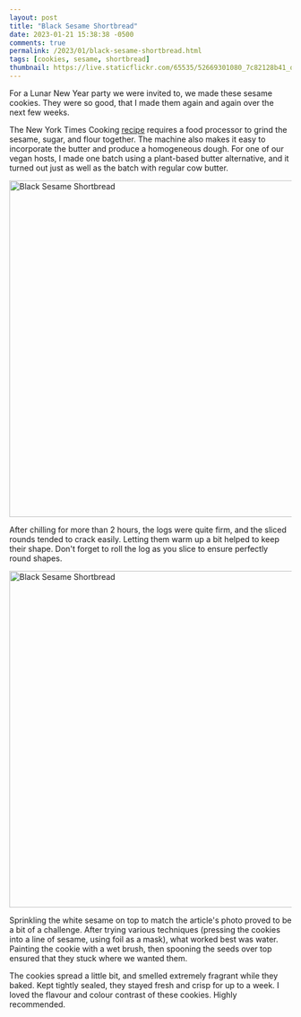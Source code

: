 ```yaml
---
layout: post
title: "Black Sesame Shortbread"
date: 2023-01-21 15:38:38 -0500
comments: true
permalink: /2023/01/black-sesame-shortbread.html
tags: [cookies, sesame, shortbread]
thumbnail: https://live.staticflickr.com/65535/52669301080_7c82128b41_q.jpg
---
```


For a Lunar New Year party we were invited to, we made these
sesame cookies. They were so good, that I made them again and 
again over the next few weeks.

The New York Times Cooking [recipe](https://cooking.nytimes.com/recipes/1023820-black-sesame-shortbread) requires a food processor to grind 
the sesame, sugar, and flour together. The machine also makes it easy to
incorporate the butter and produce a homogeneous dough. For one
of our vegan hosts, I made one batch using a plant-based butter
alternative, and it turned out just as well as the batch with regular
cow butter.

<a data-flickr-embed="true" href="https://www.flickr.com/photos/gnuf/52668381197/in/dateposted/" title="Black Sesame Shortbread"><img src="https://live.staticflickr.com/65535/52668381197_b9b2380f26_c.jpg" width="800" height="600" alt="Black Sesame Shortbread"></a><script async src="//embedr.flickr.com/assets/client-code.js" charset="utf-8"></script>

After chilling for more than 2 hours, the logs were quite firm, and 
the sliced rounds tended to crack easily. Letting them warm up a bit 
helped to keep their shape. Don't forget to roll the log as you slice
to ensure perfectly round shapes.

<a data-flickr-embed="true" href="https://www.flickr.com/photos/gnuf/52669301080/in/photostream/" title="Black Sesame Shortbread"><img src="https://live.staticflickr.com/65535/52669301080_7c82128b41_c.jpg" width="800" height="600" alt="Black Sesame Shortbread"></a><script async src="//embedr.flickr.com/assets/client-code.js" charset="utf-8"></script>

Sprinkling the white sesame on top to match the article's photo proved
to be a bit of a challenge. After trying various techniques (pressing
the cookies into a line of sesame, using foil as a mask), what worked
best was water. Painting the cookie with a wet brush, then spooning
the seeds over top ensured that they stuck where we wanted them.

The cookies spread a little bit, and smelled extremely fragrant while
they baked. Kept tightly sealed, they stayed fresh and crisp for up to
a week. I loved the flavour and colour contrast of these cookies. 
Highly recommended.
